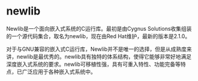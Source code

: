 

# newlib

Newlib是一个面向嵌入式系统的C运行库。最初是由Cygnus Solutions收集组装的一个源代码集合，取名为newlib，现在由Red Hat维护，最新的版本是2.1.0。

对于与GNU兼容的嵌入式C运行库，Newlib并不是唯一的选择，但是从成熟度来讲，newlib是最优秀的。newlib具有独特的体系结构，使得它能够非常好地满足深度嵌入式系统的要求。newlib可移植性强，具有可重入特性、功能完备等特点，已广泛应用于各种嵌入式系统中。

